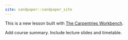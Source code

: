 ```yaml
---
site: sandpaper::sandpaper_site
---
```


This is a new lesson built with [The Carpentries Workbench][workbench]. 

Add course summary. Include lecture slides and timetable.

[workbench]: https://carpentries.github.io/sandpaper-docs

